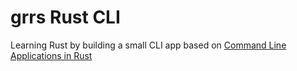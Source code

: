 # grrs Rust CLI

Learning Rust by building a small CLI app based on [Command Line Applications in Rust](https://rust-cli.github.io/book/index.html)
